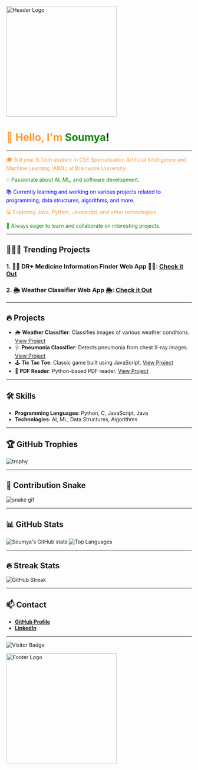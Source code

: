 <img src="https://github.com/Soumya-Xd/Soumya-Xd/blob/main/developer-dribbble.gif" alt="Header Logo" width="300"/>

<h1><span style="color:#ff9933;">👋 Hello, I'm </span><span style="color:#138808;">Soumya</span>!</h1>

---

<p style="color:#ff9933;">🎓 3rd year B.Tech student in CSE Specialization Artificial Intelligence and Machine Learning (AIML) at Brainware University.</p>

<p style="color:#138808;">💡 Passionate about AI, ML, and software development.</p>

<p style="color:#0000ff;">📚 Currently learning and working on various projects related to programming, data structures, algorithms, and more.</p>

<p style="color:#ff9933;">💻 Exploring Java, Python, Javascript, and other technologies.</p>

<p style="color:#138808;">🚀 Always eager to learn and collaborate on interesting projects.</p>

---

## 🌟🚀🌟 Trending Projects

### 1. **💊💉 DR+ Medicine Information Finder Web App 💊💉**: [Check it Out](https://testapp-8v3q3eukn3sxpse8tbqob3.streamlit.app/) 
### 2. **🌦️ Weather Classifier Web App 🌦️**: [Check it Out](https://weatherclassifierusingimageclassifier.streamlit.app/) 

---

## 🔥 Projects

- 🌦️ **Weather Classifier**: Classifies images of various weather conditions. [View Project](https://github.com/Soumya-Xd/Weather_Classifier)
- 🩺 **Pneumonia Classifier**: Detects pneumonia from chest X-ray images. [View Project](https://github.com/Soumya-Xd/Pneumonia_Classifier)
- 🕹️ **Tic Tac Toe**: Classic game built using JavaScript. [View Project](https://github.com/Soumya-Xd/tic-tac-toe)
- 📄 **PDF Reader**: Python-based PDF reader. [View Project](https://github.com/Soumya-Xd/BEST-PDF-READER)

---

## 🛠️ Skills

- **Programming Languages**: Python, C, JavaScript, Java
- **Technologies**: AI, ML, Data Structures, Algorithms

---

## 🏆 GitHub Trophies

![trophy](https://github-profile-trophy.vercel.app/?username=Soumya-Xd&theme=dracula&no-frame=true&row=1&column=7)

---

## 🐍 Contribution Snake

![snake gif](https://github.com/Soumya-Xd/Soumya-Xd/blob/output/github-contribution-grid-snake.svg)

---

## 📊 GitHub Stats

![Soumya's GitHub stats](https://github-readme-stats.vercel.app/api?username=Soumya-Xd&show_icons=true&theme=tokyonight)
![Top Languages](https://github-readme-stats.vercel.app/api/top-langs/?username=Soumya-Xd&layout=compact&theme=tokyonight)

---

## 🔥 Streak Stats

![GitHub Streak](https://github-readme-streak-stats.herokuapp.com/?user=Soumya-Xd&theme=tokyonight)

---

## 📫 Contact

- **[GitHub Profile](https://github.com/Soumya-Xd)**
- **[LinkedIn](https://www.linkedin.com/in/soumya-singha-roy-a20880261/)**

---

![Visitor Badge](https://komarev.com/ghpvc/?username=Soumya-Xd&label=Profile%20views&color=0e75b6&style=flat)

<img src="https://github.com/Soumya-Xd/Soumya-Xd/blob/main/137184767-79a13ec7-1bb3-4341-a6da-3a149c9c159a.gif" alt="Footer Logo" width="300"/>
